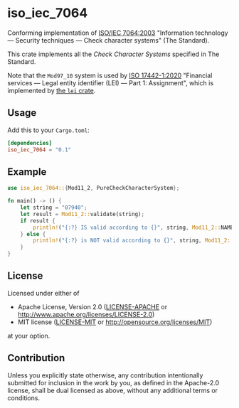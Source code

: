 iso_iec_7064
====

Conforming implementation of [ISO/IEC 7064:2003](https://www.iso.org/standard/31531.html)
"Information technology &mdash; Security techniques &mdash; Check character systems" (The
Standard).

This crate implements all the _Check Character Systems_ specified in The Standard.

Note that the `Mod97_10` system is used by [ISO 17442-1:2020](https://www.iso.org/standard/78829.html)
"Financial services — Legal entity identifier (LEI) — Part 1: Assignment", which is implemented
by [the `lei` crate](https://crates.io/crates/lei).


## Usage

Add this to your `Cargo.toml`:

```toml
[dependencies]
iso_iec_7064 = "0.1"
```


## Example

```rust
use iso_iec_7064::{Mod11_2, PureCheckCharacterSystem};

fn main() -> () {
    let string = "07940";
    let result = Mod11_2::validate(string);
    if result {
        println!("{:?} IS valid according to {}", string, Mod11_2::NAME);
    } else {
        println!("{:?} is NOT valid according to {}", string, Mod11_2::NAME);
    }
}
```

## License

Licensed under either of

 * Apache License, Version 2.0
   ([LICENSE-APACHE](LICENSE-APACHE) or http://www.apache.org/licenses/LICENSE-2.0)
 * MIT license
   ([LICENSE-MIT](LICENSE-MIT) or http://opensource.org/licenses/MIT)

at your option.


## Contribution

Unless you explicitly state otherwise, any contribution intentionally submitted
for inclusion in the work by you, as defined in the Apache-2.0 license, shall be
dual licensed as above, without any additional terms or conditions.

